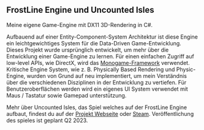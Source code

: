 ## FrostLine Engine und Uncounted Isles

Meine eigene Game-Engine mit DX11 3D-Rendering in C#.

Aufbauend auf einer Entity-Component-System Architektur ist diese Engine ein leichtgewichtiges System für die Data-Driven Game-Entwicklung. Dieses Projekt wurde ursprünglich entwickelt, um mehr über die Entwicklung einer Game-Engine zu lernen. Für einen einfachen Zugriff auf low-level APIs, wie DirectX, wird das [Monogame-Framework](https://www.monogame.net/) verwendet. Kritische Engine System, wie z. B. Physically Based Rendering und Physic-Engine, wurden von Grund auf neu implementiert, um mein Verständnis über die verschiedenen Disziplinen in der Entwicklung zu vertiefen. Für Benutzeroberflächen werden wird ein eigenes UI System verwendet mit Maus / Tastatur sowie Gamepad unterstützung.

Mehr über Uncounted Isles, das Spiel welches auf der FrostLine Engine aufbaut, findest du auf der [Projekt Webseite](https://uncountedisles.com) oder [Steam](https://store.steampowered.com/app/2012030/Uncounted_Isles/). Veröffentlichung des spieles ist geplant Q2 2023.

<gallery src="1_frostline_gallery.json"></gallery>